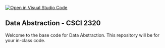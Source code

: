 [![Open in Visual Studio Code](https://classroom.github.com/assets/open-in-vscode-718a45dd9cf7e7f842a935f5ebbe5719a5e09af4491e668f4dbf3b35d5cca122.svg)](https://classroom.github.com/online_ide?assignment_repo_id=11614493&assignment_repo_type=AssignmentRepo)
## Data Abstraction - CSCI 2320

Welcome to the base code for Data Abstraction. This repository will be for your in-class code.